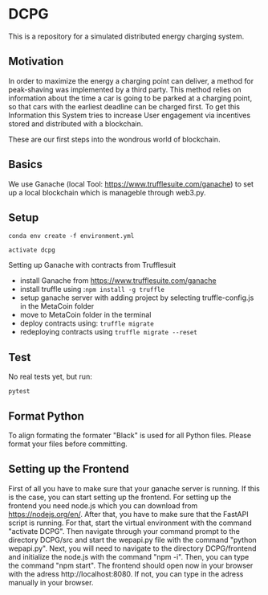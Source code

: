 # DCPG

This is a repository for a simulated distributed energy charging system.

## Motivation

In order to maximize the energy a charging point can deliver, a method for peak-shaving was implemented by a third party. This method relies on information about the time a car is going to be parked at a charging point, so that cars with the earliest deadline can be charged first. To get this Information this System tries to increase User engagement via incentives stored and distributed with a blockchain. 

These are our first steps into the wondrous world of blockchain.

## Basics

We use Ganache (local Tool: https://www.trufflesuite.com/ganache) to set up a local blockchain which is manageble
through web3.py. 

## Setup

```
conda env create -f environment.yml
```

```
activate dcpg
```
Setting up Ganache with contracts from Trufflesuit
* install Ganache from https://www.trufflesuite.com/ganache
* install truffle using :```npm install -g truffle```
* setup ganache server with adding project by selecting truffle-config.js in the MetaCoin folder
* move to MetaCoin folder in the terminal
* deploy contracts using: ```truffle migrate```
* redeploying contracts using ```truffle migrate --reset```

## Test

No real tests yet, but run:

```
pytest
```


## Format Python

To align formating the formater "Black" is used for all Python files. Please format your files before committing.



## Setting up the Frontend

First of all you have to make sure that your ganache server is running. If this is the case, you can start setting up the frontend.
For setting up the frontend you need node.js which you can download from https://nodejs.org/en/.
After that, you have to make sure that the FastAPI script is running. For that, start the virtual environment with the command "activate DCPG". Then navigate through your command prompt to the directory DCPG/src and start the wepapi.py file with the command "python wepapi.py".
Next, you will need to navigate to the directory DCPG/frontend and initialize the node.js with the command "npm -i".
Then, you can type the command "npm start". The frontend should open now in your browser with the adress http://localhost:8080. If not,
you can type in the adress manually in your browser.
